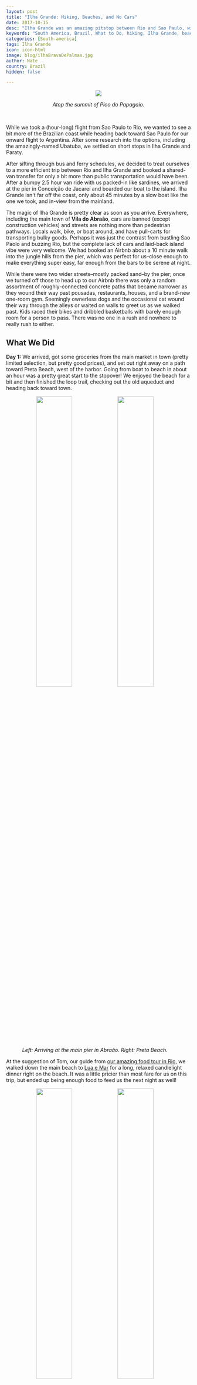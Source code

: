 ```yaml
---
layout: post
title: "Ilha Grande: Hiking, Beaches, and No Cars"
date: 2017-10-15
desc: "Ilha Grande was an amazing pitstop between Rio and Sao Paulo, with lots of hiking, beaches, and hiking to beaches."
keywords: "South America, Brazil, What to Do, hiking, Ilha Grande, beaches"
categories: [South-america]
tags: Ilha Grande
icon: icon-html
image: blog/ilhaBravaDePalmas.jpg
author: Nate
country: Brazil
hidden: false

---
```


<div style="text-align: center;"><a href="/static/assets/img/blog/ilhaParrotTopPano.jpg" target="_blank"><img src="/static/assets/img/blog/ilhaParrotTopPano.jpg" style="max-width: calc(100% - 20px);"></a>
<p><i>Atop the summit of Pico do Papagaio.</i></p></div>
<br> 

While we took a (hour-long) flight from Sao Paulo to Rio, we wanted to see a bit more of the Brazilian coast while heading back toward Sao Paulo for our onward flight to Argentina. After some research into the options, including the amazingly-named Ubatuba, we settled on short stops in Ilha Grande and Paraty. 

After sifting through bus and ferry schedules, we decided to treat ourselves to a more efficient trip between Rio and Ilha Grande and booked a shared-van transfer for only a bit more than public transportation would have been. After a bumpy 2.5 hour van ride with us packed-in like sardines, we arrived at the pier in Conceição de Jacareí and boarded our boat to the island. Ilha Grande isn't far off the coast, only about 45 minutes by a slow boat like the one we took, and in-view from the mainland. 

The magic of Ilha Grande is pretty clear as soon as you arrive. Everywhere, including the main town of **Vila do Abraão**, cars are banned (except construction vehicles) and streets are nothing more than pedestrian pathways. Locals walk, bike, or boat around, and have pull-carts for transporting bulky goods.  Perhaps it was just the contrast from bustling Sao Paolo and buzzing Rio, but the complete lack of cars and laid-back island vibe were very welcome. We had booked an Airbnb about a 10 minute walk into the jungle hills from the pier, which was perfect for us–close enough to make everything super easy, far enough from the bars to be serene at night.

While there were two wider streets–mostly packed sand–by the pier; once we turned off those to head up to our Airbnb there was only a random assortment of roughly-connected concrete paths that became narrower as they wound their way past pousadas, restaurants, houses, and a brand-new one-room gym. Seemingly ownerless dogs and the occasional cat wound their way through the alleys or waited on walls to greet us as we walked past. Kids raced their bikes and dribbled basketballs with barely enough room for a person to pass. There was no one in a rush and nowhere to really rush to either.  

## <i class="fa fa-check-square" aria-hidden="true" style="color:#2495C4;"></i>What We Did 

**Day 1:** We arrived, got some groceries from the main market in town (pretty limited selection, but pretty good prices), and set out right away on a path toward Preta Beach, west of the harbor. Going from boat to beach in about an hour was a pretty great start to the stopover! We enjoyed the beach for a bit and then finished the loop trail, checking out the old aqueduct and heading back toward town. 

<div style="text-align: center; max-width: calc(100% - 20px);"><a href="/static/assets/img/blog/ilhaArrival.jpg" target="_blank"><img src="/static/assets/img/blog/ilhaArrival.jpg" width="45%"></a> <a href="/static/assets/img/blog/ilhaPreta.jpg" target="_blank"><img src="/static/assets/img/blog/ilhaPreta.jpg" width="45%"></a><p><i>Left: Arriving at the main pier in Abraão. Right: Preta Beach.</i></p></div><p></p>

At the suggestion of Tom, our guide from [our amazing food tour in Rio](LINK), we walked down the main beach to [Lua e Mar](https://www.tripadvisor.com/Restaurant_Review-g303497-d2422751-Reviews-Lua_e_Mar-Ilha_Grande_State_of_Rio_de_Janeiro.html) for a long, relaxed candlelight dinner right on the beach. It was a little pricier than most fare for us on this trip, but ended up being enough food to feed us the next night as well!

<div style="text-align: center; max-width: calc(100% - 20px);"><a href="/static/assets/img/blog/ilhaLuaEMar2.jpg" target="_blank"><img src="/static/assets/img/blog/ilhaLuaEMar2.jpg" width="45%"></a> <a href="/static/assets/img/blog/ilhaSeafood.jpg" target="_blank"><img src="/static/assets/img/blog/ilhaSeafood.jpg" width="45%"></a><p><i>Dinner at Lua e Mar, right on the sand.</i></p></div><p></p>

**Day 2:** We set a pre-dawn alarm and set out from our Airbnb around 5am to hike to **Pico do Papagaio**, the highest point on Ihla Grande with panoramic views. Our Airbnb host had tried to persuade us to hire a guide, but after reading from TripAdvisor comments from others who had done it solo we decided to give it a shot. We made it to the summit by around 7:30am, just after the morning clouds had burned off around the top, and were treated to amazing views and a lovely picnic snack. 

<div style="text-align: center; max-width: calc(100% - 20px);"><a href="/static/assets/img/blog/ilhaParrotScramble.jpg" target="_blank"><img src="/static/assets/img/blog/ilhaParrotScramble.jpg" width="45%"></a> <a href="/static/assets/img/blog/ilhaParrotTopSelfie.jpg" target="_blank"><img src="/static/assets/img/blog/ilhaParrotTopSelfie.jpg" width="45%"></a><p><i>Left: Scrambling up the T13 trail to Pico do Papagaio. Right: Together at the summit.</i></p></div><p></p>

On the way up the only hikers we encountered were two young women and their guide (him in old jeans and ratty flip flops!) making their way down after setting out around 2:30am to be at the summit for sunrise, plus one lone hiker who had (illegally) spent the night at the summit. He stopped us to give us a lengthy warning about a creepy guy at the top with a bamboo stick he was scared of, and who we never encountered (the lone hiker had a bamboo stick, though...?). All told, we made it up the steep trail from trailhead to summit in exactly two hours (including water/photo breaks) and back down in 1:35. 

While our host had warned us the trail was basically unmarked and that local orchid researchers had inadvertently created many false branches on the trail, we had no problem at all following the regular markers and clear primary trail until the summit area. Near the top there are many options, but leaving photo "breadcrumbs" of how to get back on our way down made it a piece of cake.

<div style="text-align: center; max-width: calc(100% - 20px);"><a href="/static/assets/img/blog/ilhaParrotSignpost.jpg" target="_blank"><img src="/static/assets/img/blog/ilhaParrotSignpost.jpg" width="30%"></a> <a href="/static/assets/img/blog/ilhaParrotArrow.jpg" target="_blank"><img src="/static/assets/img/blog/ilhaParrotArrow.jpg" width="30%"></a><a href="/static/assets/img/blog/ilhaParrotFingerpoint.jpg" target="_blank"><img src="/static/assets/img/blog/ilhaParrotFingerpoint.jpg" width="30%"></a><p><i>We made it up and down without incident through a combination of official and unofficial signs, plus photo "breadcrumbs" at unmarked trail splits.</i></p></div><p></p>

After that 9 miles was behind us, we made a quick pitstop to swap out gear and headed out on a trail toward **Feiticeira Beach** via **Feiticeira Waterfall**. This hike took us about 1:40 on the trail, not counting the stop at the waterfall/swimming hole. At the waterfall, we saw others rapelling down the (~30 foot high) waterfall face with a guide, which didn't look like it lasted long enough to be worth the cost. After cooling off in the chilly fresh water pools, we got back on the trail and made it to **Feiticeira Beach** just after 1pm. This ended up being our favorite beach on Ilha Grande, especially before ~3:30pm when many tour boats doing a loop of the northern beaches showed up. It was quiet but not completely empty, and had food/açaí (a delicious purple dessert I've become quite fond of)/drink/taxi boat stands but no pushy vendors. We were pretty exhausted by 4:30pm and took a taxi boat (only 20 Real/6 USD pp) back to Abraão to grab a table at **Café Do Mar** to watch the final rays of sun fade from the sky before heading back to the Airbnb to enjoy our Day 1 leftovers.

<div style="text-align: center; max-width: calc(100% - 20px);"><a href="/static/assets/img/blog/ilhaFeiticeiraSigns.jpg" target="_blank"><img src="/static/assets/img/blog/ilhaFeiticeiraSigns.jpg" width="45%"></a> <a href="/static/assets/img/blog/ilhaFeiticeiraLeaving.jpg" target="_blank"><img src="/static/assets/img/blog/ilhaFeiticeiraLeaving.jpg" width="45%"></a><p><i>Left: Signs at the split between trails to the waterfall and to the beach. Right: Feiticeira Beach, from the taxi boat as we pulled away to head back to Abraão.</i></p></div><p></p>

**Day 3:** After 15 miles of walking the day before we still weren't done and set out on an eastern route (albeit at a more leisurely time). From Abraão we walked to **Júlia Beach** and then on **the T10 trail** to **Brava de Palmas Beach** where we stopped to cool down, enjoy the shade, and have a snack. This was a lovely, pretty isolated beach that most hikers seemed to pass up in favor of larger beaches further down the trail. 

<div style="text-align: center; max-width: calc(100% - 20px);"><a href="/static/assets/img/blog/ilhaBravaDePalmas.jpg" target="_blank"><img src="/static/assets/img/blog/ilhaBravaDePalmas.jpg" width="45%"></a> <a href="/static/assets/img/blog/ilhaEnseada.jpg" target="_blank"><img src="/static/assets/img/blog/ilhaEnseada.jpg" width="45%"></a><p><i>Left: Brava de Palmas Beach. Right: Crossing the footbridge at Enseada das Palmas.</i></p></div><p></p>

Unfortunately when we packed up to head on, we didn't tie our [picnic blanket](http://site.awellchartedpath.com/blog/2017/08/Packing/) onto Amy's pack quite well enough and it became our first real casualty of the trip somewhere along the next few miles of trail. 

We crossed **Palmas Beach**, avoiding all the vendors hawking pre-reserved boats back from **Pouso Beach**, and back into the jungle over another ridge. After almost an hour, we reached **Pouso**, booked our cheap taxi boat back to Abraão for late afternoon (again only 20 Real/6 USD pp). 

<div style="text-align: center; max-width: calc(100% - 20px);"><a href="/static/assets/img/blog/ilhaTaxiBoats.jpg" target="_blank"><img src="/static/assets/img/blog/ilhaTaxiBoats.jpg" width="45%"></a><p><i>Taxi boats lined up ready to head from Pouso Beach back to Abraão.</i></p></div><p></p>

That set, we hiked the final trail leg about 20 minutes to **Lopes Mendes** and immediately saw why so many say this is their favorite beach on Ilha Grande. The super-wide white sand beach is undeniably beautiful, and it may be the softest, finest sand I've ever walked on. We didn't love how many people were there (having just done the short walk from their roundtrip boat) and how far the shade was from the water, meaning we weren't comfortable both swimming at once and leaving our pack unattended. We spent about two hours here before heading back to **Pouso Beach** to hop on our taxi boat back to Abraão, where we stopped at **Lua e Mar** again for a final _Ilha Grande oceanside sunset drink_.

<div style="text-align: center;"><a href="/static/assets/img/blog/ilhaLopesMendesPano.jpg" target="_blank"><img src="/static/assets/img/blog/ilhaLopesMendesPano.jpg" style="max-width: calc(100% - 20px);"></a>
<p><i>Lopes Mendes Beach on Ilha Grande.</i></p></div>
<br> 

**Day 4:** Unfortunately, our time in Illha Grande came to an end in only 3 days. Ths was our last day and with our 10am boat to Conceição de Jacareí to catch our van to Paraty, we didn't get to do much beyond have some breakfast, pack up our backpacks and head out. Luckily for us, after days of brilliant weather it was cloudy and dreary out which may be the only way we were able to make ourselves leave. Even though the weather had turned dreary, there was a sizable influx of new island visitors, likely coming to enjoy a long weekend for a Brazilian holiday we weren't familiar with. The 3 days we were on the island, we were rarely alone around town but the streets were easily navigable. The morning we left, the streets around the pier were choked with people carrying beach gear and trolleys loaded down with luggage. We thoroughly enjoyed our time on the island but our opinion might have changed if we had been there only for a peak summertime weekend. 

## <i class="fa fa-check-square" aria-hidden="true" style="color:#2495C4;"></i>How We Did with Our Budget

We had originally budgeted as much as $85 dollars a night for accomodations but we were able to find a nice Airbnb in the upper part of Abraão (an area I would recommend as very serene) with a full kitchen for $74 a night.

We had also budgeted $15 dollars per day per person for food and $15 dollars per day per person for entertainment. As usual, we self-catered 2 meals a day to save money, though here we decided to eat out at dinnertime so we could enjoy the sunsets and evening vibe after days of hiking and beaches. We ended up coming in at an average of $61 a day for the two of us (out of $60 a day that we budgeted). This included a fancy dinner at **Lua e Mar** ($88 for drinks, appetizers, and a seafood stew that ended up feeding both of us for two nights) and each of our taxi boats around the island ($25 total). 

Overall, the prices were actually more reasonable than I expected, given it is a touristy island with all supplies arriving by boat, but about equal to Rio or Sao Paulo.

<div style="text-align: center;"><video controls loop style="max-width: calc(100% - 20px);">
  <source src="/static/assets/img/blog/ilhaParrotHowlersSized.m4v" type="video/mp4">
  <a href="/static/assets/img/blog/ilhaParrotClimb.jpg" target="_blank"><img src="/static/assets/img/blog/ilhaParrotClimb.jpg" style="max-width: calc(100% - 20px);"></a>
</video>
<p><i>Just a nice hike through the rainforest... until you turn on the sound. We didn't actually see a single Howler Monkey on the trail, but heard them most of the early morning.</i></p>
</div>
